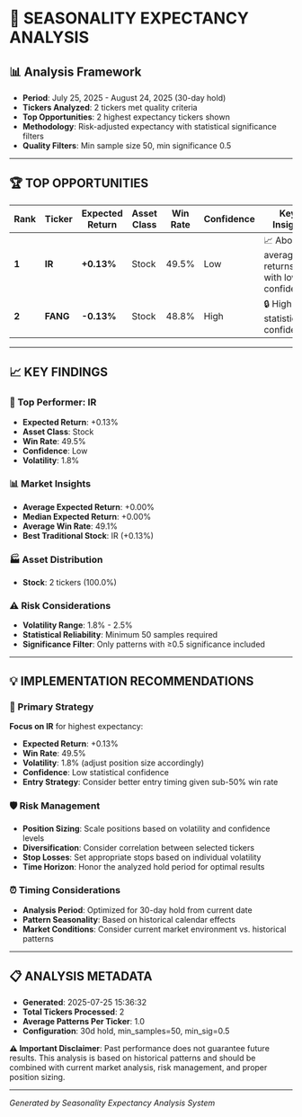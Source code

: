# 🎯 SEASONALITY EXPECTANCY ANALYSIS

## 📊 Analysis Framework

- **Period**: July 25, 2025 - August 24, 2025 (30-day hold)
- **Tickers Analyzed**: 2 tickers met quality criteria
- **Top Opportunities**: 2 highest expectancy tickers shown
- **Methodology**: Risk-adjusted expectancy with statistical significance filters
- **Quality Filters**: Min sample size 50, min significance 0.5

---

## 🏆 TOP OPPORTUNITIES

| Rank | Ticker | Expected Return | Asset Class | Win Rate | Confidence | Key Insight |
|------|--------|-----------------|-------------|----------|------------|-------------|
| **1** | **IR** | **+0.13%** | Stock | 49.5% | Low | 📈 Above-average returns with low confidence |
| **2** | **FANG** | **-0.13%** | Stock | 48.8% | High | 🔒 High statistical confidence |

---

## 📈 KEY FINDINGS

### 🥇 Top Performer: IR

- **Expected Return**: +0.13%
- **Asset Class**: Stock
- **Win Rate**: 49.5%
- **Confidence**: Low
- **Volatility**: 1.8%

### 📊 Market Insights

- **Average Expected Return**: +0.00%
- **Median Expected Return**: +0.00%
- **Average Win Rate**: 49.1%
- **Best Traditional Stock**: IR (+0.13%)

### 🏭 Asset Distribution

- **Stock**: 2 tickers (100.0%)

### ⚠️ Risk Considerations

- **Volatility Range**: 1.8% - 2.5%
- **Statistical Reliability**: Minimum 50 samples required
- **Significance Filter**: Only patterns with ≥0.5 significance included

---

## 💡 IMPLEMENTATION RECOMMENDATIONS

### 🎯 Primary Strategy

**Focus on IR** for highest expectancy:
- **Expected Return**: +0.13%
- **Win Rate**: 49.5%
- **Volatility**: 1.8% (adjust position size accordingly)
- **Confidence**: Low statistical confidence
- **Entry Strategy**: Consider better entry timing given sub-50% win rate

### 🛡️ Risk Management

- **Position Sizing**: Scale positions based on volatility and confidence levels
- **Diversification**: Consider correlation between selected tickers
- **Stop Losses**: Set appropriate stops based on individual volatility
- **Time Horizon**: Honor the analyzed hold period for optimal results

### ⏰ Timing Considerations

- **Analysis Period**: Optimized for 30-day hold from current date
- **Pattern Seasonality**: Based on historical calendar effects
- **Market Conditions**: Consider current market environment vs. historical patterns

---

## 📋 ANALYSIS METADATA

- **Generated**: 2025-07-25 15:36:32
- **Total Tickers Processed**: 2
- **Average Patterns Per Ticker**: 1.0
- **Configuration**: 30d hold, min_samples=50, min_sig=0.5

**⚠️ Important Disclaimer**: Past performance does not guarantee future results. This analysis is based on historical patterns and should be combined with current market analysis, risk management, and proper position sizing.

---

*Generated by Seasonality Expectancy Analysis System*